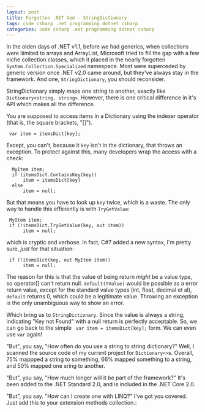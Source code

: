 ---layout: posttitle: Forgotten .NET Gem - StringDictionarytags: code csharp .net programming dotnet csharp categories: code csharp .net programming dotnet csharp ---In the olden days of .NET v1.1, before we had generics, when collections were liimited to arrays and ArrayList, Microsoft tried to fill the gap with a few niche collection classes, which it placed in the nearly forgotten `System.Collection.Specialized` namespace.  Most were superceded by generic version once .NET v2.0 came around, but they've always stay in the framework.  And one, `StringDictionary`, you should reconsider. StringDictionary simply maps one string to another, exactly like `Dictionary<string, string>`.  However, there is one critical difference in it's API which makes all the difference. You are supposed to access items in a Dictionary using the indexer operator (that is, the square brackets, "[]").       var item = itemsDict[key];	 Except, you can't, because it `key` isn't in the dictionary, that throws an exception.  To protect against this, many developers wrap the access with a check:      MyItem item;	  if (itemsDict.ContainsKey(key))	      item = itemsDict[key]	  else	      item = null; But that means you have to look up `key` twice, which is a waste.  The only way to handle this efficiently  is with `TryGetValue`:      MyItem item;	 if (!itemsDict.TryGetValue(key, out item))	      item = null;	which is cryptic and verbose.  In fact, C#7 added a new syntax, I'm pretty sure, *just* for that situation:		 if (!itemsDict(key, out MyItem item))	      item = null;The reason for this is that the value of being return *might* be a value type, so operator[] can't return null.  `default(TValue)` would be possible as a error return value, except for the standard value types (int, float, decimal et al), `default` returns 0, which could be a legitimate value.  Throwing an exception is the only unambiguous way to show an error.Which bring us to `StringDictionary`.  Since the value is always a string, indicating "Key not Found" with a null return is perfectly acceptable. So, we can go back to the simple ` var item = itemsDict[key];` form. We can even use `var` again!"But", you say, "How often do you use a string to string dictionary?"   Well, I scanned the source code of my current project for `Dictionary<>`s.  Overall, 75% mappped a string to something, 66% mapped something to a string, and 50% mapped one sring to another."But", you say, "How much longer will it be part of the framework?"   It's been added to the .NET Standard 2.0, and is included in the .NET Core 2.0."But", you say. "How can I create one with LINQ?"    I've got you covered.  Just add this to your extension methods collection.:<script src="https://gist.github.com/jamescurran/e058adff5a6610ed2608924383e2bb31.js"> </script>